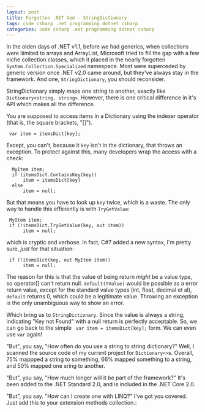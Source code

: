 ---layout: posttitle: Forgotten .NET Gem - StringDictionarytags: code csharp .net programming dotnet csharp categories: code csharp .net programming dotnet csharp ---In the olden days of .NET v1.1, before we had generics, when collections were liimited to arrays and ArrayList, Microsoft tried to fill the gap with a few niche collection classes, which it placed in the nearly forgotten `System.Collection.Specialized` namespace.  Most were superceded by generic version once .NET v2.0 came around, but they've always stay in the framework.  And one, `StringDictionary`, you should reconsider. StringDictionary simply maps one string to another, exactly like `Dictionary<string, string>`.  However, there is one critical difference in it's API which makes all the difference. You are supposed to access items in a Dictionary using the indexer operator (that is, the square brackets, "[]").       var item = itemsDict[key];	 Except, you can't, because it `key` isn't in the dictionary, that throws an exception.  To protect against this, many developers wrap the access with a check:      MyItem item;	  if (itemsDict.ContainsKey(key))	      item = itemsDict[key]	  else	      item = null; But that means you have to look up `key` twice, which is a waste.  The only way to handle this efficiently  is with `TryGetValue`:      MyItem item;	 if (!itemsDict.TryGetValue(key, out item))	      item = null;	which is cryptic and verbose.  In fact, C#7 added a new syntax, I'm pretty sure, *just* for that situation:		 if (!itemsDict(key, out MyItem item))	      item = null;The reason for this is that the value of being return *might* be a value type, so operator[] can't return null.  `default(TValue)` would be possible as a error return value, except for the standard value types (int, float, decimal et al), `default` returns 0, which could be a legitimate value.  Throwing an exception is the only unambiguous way to show an error.Which bring us to `StringDictionary`.  Since the value is always a string, indicating "Key not Found" with a null return is perfectly acceptable. So, we can go back to the simple ` var item = itemsDict[key];` form. We can even use `var` again!"But", you say, "How often do you use a string to string dictionary?"   Well, I scanned the source code of my current project for `Dictionary<>`s.  Overall, 75% mappped a string to something, 66% mapped something to a string, and 50% mapped one sring to another."But", you say, "How much longer will it be part of the framework?"   It's been added to the .NET Standard 2.0, and is included in the .NET Core 2.0."But", you say. "How can I create one with LINQ?"    I've got you covered.  Just add this to your extension methods collection.:<script src="https://gist.github.com/jamescurran/e058adff5a6610ed2608924383e2bb31.js"> </script>